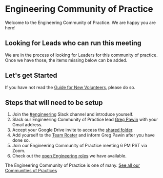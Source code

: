 # Engineering Community of Practice 

Welcome to the Engineering Community of Practice. We are happy you are here!


## Looking for Leads who can run this meeting
We are in the process of looking for Leaders for this community of practice. Once we have those, the items missing below can be added. 

## Let's get Started

If you have not read the [Guide for New Volunteers](https://www.hackforla.org/getting-started), please do so.  



## Steps that will need to be setup 
1. Join the [#engineering](https://hackforla.slack.com/archives/C01CU709SER) Slack channel and introduce yourself.
1. Slack our Engineering Community of Practice lead [Greg Pawin]() with your Gmail address.
1. Accept your Google Drive invite to access the [shared folder](https://drive.google.com/drive/u/0/folders/1xWllQli2wUSsRF9OaSQBBQ1vaY7kRkAT).
1. Add yourself to the [Team Roster](https://docs.google.com/spreadsheets/d/1lK6VziVqPb1FPmX8_z148AEOrpwsEzTPct7Bo7kjaqI/edit) and inform Greg Pawin after you have done so.
1. Join our Engineering Community of Practice meeting 6 PM PST via Zoom.
1. Check out the [open Engineering roles]() we have available.

The Engineering Community of Practice is one of many.  [See all our Communities of Practices](https://github.com/hackforla/communities-of-practice/blob/main/README.md)
